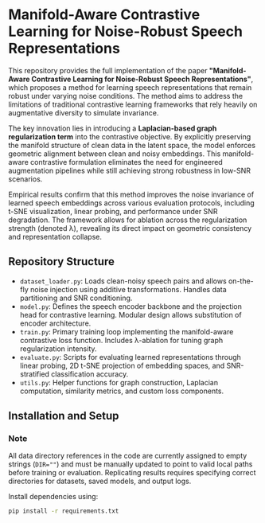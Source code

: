 # Manifold-Aware Contrastive Learning for Noise-Robust Speech Representations

This repository provides the full implementation of the paper **"Manifold-Aware Contrastive Learning for Noise-Robust Speech Representations"**, which proposes a method for learning speech representations that remain robust under varying noise conditions. The method aims to address the limitations of traditional contrastive learning frameworks that rely heavily on augmentative diversity to simulate invariance.

The key innovation lies in introducing a **Laplacian-based graph regularization term** into the contrastive objective. By explicitly preserving the manifold structure of clean data in the latent space, the model enforces geometric alignment between clean and noisy embeddings. This manifold-aware contrastive formulation eliminates the need for engineered augmentation pipelines while still achieving strong robustness in low-SNR scenarios.

Empirical results confirm that this method improves the noise invariance of learned speech embeddings across various evaluation protocols, including t-SNE visualization, linear probing, and performance under SNR degradation. The framework allows for ablation across the regularization strength (denoted λ), revealing its direct impact on geometric consistency and representation collapse.

## Repository Structure

- `dataset_loader.py`: Loads clean-noisy speech pairs and allows on-the-fly noise injection using additive transformations. Handles data partitioning and SNR conditioning.
- `model.py`: Defines the speech encoder backbone and the projection head for contrastive learning. Modular design allows substitution of encoder architecture.
- `train.py`: Primary training loop implementing the manifold-aware contrastive loss function. Includes λ-ablation for tuning graph regularization intensity.
- `evaluate.py`: Scripts for evaluating learned representations through linear probing, 2D t-SNE projection of embedding spaces, and SNR-stratified classification accuracy.
- `utils.py`: Helper functions for graph construction, Laplacian computation, similarity metrics, and custom loss components.

## Installation and Setup
### Note
All data directory references in the code are currently assigned to empty strings (`DIR=""`) and must be manually updated to point to valid local paths before training or evaluation. Replicating results requires specifying correct directories for datasets, saved models, and output logs.

Install dependencies using:

```bash
pip install -r requirements.txt
